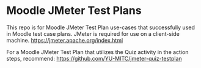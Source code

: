 # Moodle JMeter Test Plans
This repo is for Moodle JMeter Test Plan use-cases that successfully used in Moodle test case plans.
JMeter is required for use on a client-side machine.
https://jmeter.apache.org/index.html

For a Moodle JMeter Test Plan that utilizes the Quiz activity in the action steps, recommend:
https://github.com/YU-MITC/jmeter-quiz-testplan
